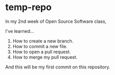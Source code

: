 # temp-repo

In my 2nd week of Open Source Software class,  

I've learned...  

1. How to create a new branch.  
2. How to commit a new file.  
3. How to open a pull request.  
4. How to merge my pull request.  

And this will be my first commit on this repository.  
